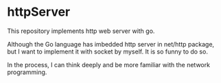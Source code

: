 # httpServer

This repository implements http web server with go.

Although the Go language has imbedded http server in net/http package, but I want to implement it with socket by myself. It is so funny to do so.

In the process, I can think deeply and be more familiar with the network programming.
